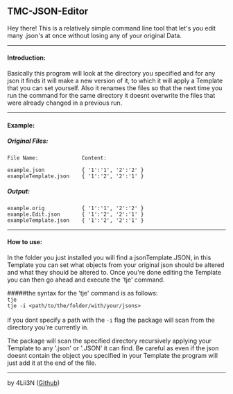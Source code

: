 ## TMC-JSON-Editor 
Hey there! This is a relatively simple command line tool that let's you edit
many .json's at once without losing any of your original Data.

---

#### Introduction:
Basically this program will look at the directory you specified 
and for any json it finds it will make a new version of it, to which it will apply a 
Template that you can set yourself. Also it renames the files so that the next 
time you run the command for the same directory it doesnt overwrite the files 
that were already changed in a previous run.

---

#### Example:
##### Original Files:
    File Name:              Content:
    
    example.json            { '1':'1', '2':'2' } 
    exampleTemplate.json    { '1':'2', '2':'1' } 
##### Output:
    example.orig            { '1':'1', '2':'2' } 
    example.Edit.json       { '1':'2', '2':'1' } 
    exampleTemplate.json    { '1':'2', '2':'1' } 

---

 #### How to use:
In the folder you just installed you will find a jsonTemplate.JSON, in this Template 
you can set what objects from your original json should be altered and what 
they should be altered to. Once you're done editing the Template you can 
then go ahead and execute the 'tje' command.

#####the syntax for the 'tje' command is as follows: <br>
``` tje ``` <br>
``` tje -i <path/to/the/folder/with/your/jsons> ``` <br> <br>
if you dont specify a path with the ``` -i ``` flag the package will scan from the directory you're currently in. 

The package will scan the specified directory recursively applying your 
Template to any '.json' or '.JSON' it can find. Be careful as even if the json 
doesnt contain the object you specified in your Template the program will just 
add it at the end of the file. 

---

by 4Lii3N ([Github]())
